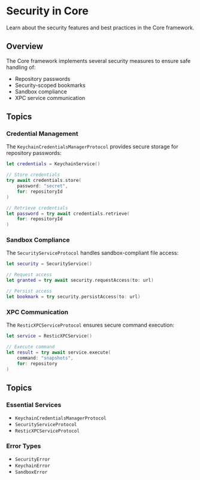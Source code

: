 # Security in Core

Learn about the security features and best practices in the Core framework.

## Overview

The Core framework implements several security measures to ensure safe handling of:
- Repository passwords
- Security-scoped bookmarks
- Sandbox compliance
- XPC service communication

## Topics

### Credential Management

The ``KeychainCredentialsManagerProtocol`` provides secure storage for repository passwords:

```swift
let credentials = KeychainService()

// Store credentials
try await credentials.store(
    password: "secret",
    for: repositoryId
)

// Retrieve credentials
let password = try await credentials.retrieve(
    for: repositoryId
)
```

### Sandbox Compliance

The ``SecurityServiceProtocol`` handles sandbox-compliant file access:

```swift
let security = SecurityService()

// Request access
let granted = try await security.requestAccess(to: url)

// Persist access
let bookmark = try security.persistAccess(to: url)
```

### XPC Communication

The ``ResticXPCServiceProtocol`` ensures secure command execution:

```swift
let service = ResticXPCService()

// Execute command
let result = try await service.execute(
    command: "snapshots",
    for: repository
)
```

## Topics

### Essential Services
- ``KeychainCredentialsManagerProtocol``
- ``SecurityServiceProtocol``
- ``ResticXPCServiceProtocol``

### Error Types
- ``SecurityError``
- ``KeychainError``
- ``SandboxError``